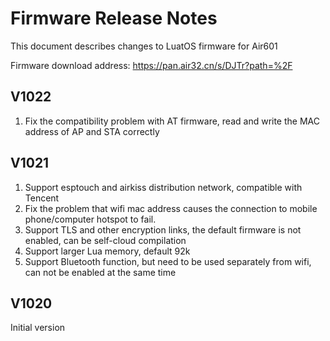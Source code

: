 # Firmware Release Notes

This document describes changes to LuatOS firmware for Air601

Firmware download address: https://pan.air32.cn/s/DJTr?path=%2F

## V1022

1. Fix the compatibility problem with AT firmware, read and write the MAC address of AP and STA correctly

## V1021

1. Support esptouch and airkiss distribution network, compatible with Tencent
2. Fix the problem that wifi mac address causes the connection to mobile phone/computer hotspot to fail.
3. Support TLS and other encryption links, the default firmware is not enabled, can be self-cloud compilation
4. Support larger Lua memory, default 92k
5. Support Bluetooth function, but need to be used separately from wifi, can not be enabled at the same time

## V1020

Initial version
